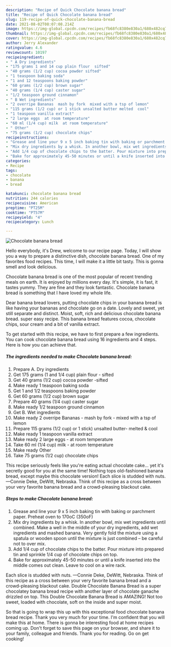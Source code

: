 ```yaml
---
description: "Recipe of Quick Chocolate banana bread"
title: "Recipe of Quick Chocolate banana bread"
slug: 119-recipe-of-quick-chocolate-banana-bread
date: 2021-08-02T08:07:08.214Z
image: https://img-global.cpcdn.com/recipes/fb68fc8380e830a1/680x482cq70/chocolate-banana-bread-recipe-main-photo.jpg
thumbnail: https://img-global.cpcdn.com/recipes/fb68fc8380e830a1/680x482cq70/chocolate-banana-bread-recipe-main-photo.jpg
cover: https://img-global.cpcdn.com/recipes/fb68fc8380e830a1/680x482cq70/chocolate-banana-bread-recipe-main-photo.jpg
author: Jerry Alexander
ratingvalue: 4.6
reviewcount: 10197
recipeingredient:
- " A Dry ingredients"
- "175 grams 1 and 14 cup plain flour  sifted"
- "40 grams (1/2 cup) cocoa powder sifted"
- "1 teaspoon baking soda"
- "1 and 12 teaspoons baking powder"
- "60 grams (1/2 cup) brown sugar"
- "40 grams (1/4 cup) caster sugar"
- "1/2 teaspoon ground cinnamon"
- " B Wet ingredients"
- "2 overripe Bananas  mash by fork  mixed with a tsp of lemon"
- "115 grams (1/2 cup) or 1 stick unsalted butter melted  cool"
- "1 teaspoon vanilla extract"
- "2 large eggs  at room temperature"
- "60 ml (1/4 cup) milk  at room temperature"
- " Other"
- "75 grams (1/2 cup) chocolate chips"
recipeinstructions:
- "Grease and line your 9 x 5 inch baking tin with baking or parchment paper. Preheat oven to 170oC (350oF)"
- "Mix dry ingredients by a whisk. In another bowl, mix wet ingredients until combined. Make a well in the middle of your dry ingredients, add wet ingredients and mashed banana. Very gently fold the mixture using a spatula or wooden spoon until the mixture is just combined – be careful not to over mix."
- "Add 1/4 cup of chocolate chips to the batter. Pour mixture into prepared tin and sprinkle 1/4 cup of chocolate chips on top."
- "Bake for approximately 45-50 minutes or until a knife inserted into the middle comes out clean. Leave to cool on a wire rack."
categories:
- Recipe
tags:
- chocolate
- banana
- bread

katakunci: chocolate banana bread 
nutrition: 244 calories
recipecuisine: American
preptime: "PT25M"
cooktime: "PT57M"
recipeyield: "4"
recipecategory: Lunch

---
```



![Chocolate banana bread](https://img-global.cpcdn.com/recipes/fb68fc8380e830a1/680x482cq70/chocolate-banana-bread-recipe-main-photo.jpg)

Hello everybody, it's Drew, welcome to our recipe page. Today, I will show you a way to prepare a distinctive dish, chocolate banana bread. One of my favorites food recipes. This time, I will make it a little bit tasty. This is gonna smell and look delicious.

Chocolate banana bread is one of the most popular of recent trending meals on earth. It is enjoyed by millions every day. It's simple, it is fast, it tastes yummy. They are fine and they look fantastic. Chocolate banana bread is something that I have loved my whole life.

Dear banana bread lovers, putting chocolate chips in your banana bread is like having your bananas and chocolate go on a date. Lovely and sweet, yet still separate and distinct. Moist, soft, rich and delicious chocolate banana bread. super easy recipe. This banana bread features cocoa, chocolate chips, sour cream and a bit of vanilla extract.


To get started with this recipe, we have to first prepare a few ingredients. You can cook chocolate banana bread using 16 ingredients and 4 steps. Here is how you can achieve that.

<!--inarticleads1-->

##### The ingredients needed to make Chocolate banana bread:

1. Prepare  A. Dry ingredients
1. Get 175 grams (1 and 1/4 cup) plain flour - sifted
1. Get 40 grams (1/2 cup) cocoa powder -sifted
1. Make ready 1 teaspoon baking soda
1. Get 1 and 1/2 teaspoons baking powder
1. Get 60 grams (1/2 cup) brown sugar
1. Prepare 40 grams (1/4 cup) caster sugar
1. Make ready 1/2 teaspoon ground cinnamon
1. Get  B. Wet ingredients
1. Make ready 2 overripe Bananas - mash by fork - mixed with a tsp of lemon
1. Prepare 115 grams (1/2 cup) or 1 stick) unsalted butter- melted &amp; cool
1. Make ready 1 teaspoon vanilla extract
1. Make ready 2 large eggs - at room temperature
1. Take 60 ml (1/4 cup) milk - at room temperature
1. Make ready  Other
1. Take 75 grams (1/2 cup) chocolate chips


This recipe seriously feels like you&#39;re eating actual chocolate cake… yet it&#39;s secretly good for you at the same time! Nothing tops old-fashioned banana bread, except maybe this chocolate version! Each slice is studded with nuts. —Connie Deke, DeWitt, Nebraska. Think of this recipe as a cross between your very favorite banana bread and a crowd-pleasing blackout cake. 

<!--inarticleads2-->

##### Steps to make Chocolate banana bread:

1. Grease and line your 9 x 5 inch baking tin with baking or parchment paper. Preheat oven to 170oC (350oF)
1. Mix dry ingredients by a whisk. In another bowl, mix wet ingredients until combined. Make a well in the middle of your dry ingredients, add wet ingredients and mashed banana. Very gently fold the mixture using a spatula or wooden spoon until the mixture is just combined – be careful not to over mix.
1. Add 1/4 cup of chocolate chips to the batter. Pour mixture into prepared tin and sprinkle 1/4 cup of chocolate chips on top.
1. Bake for approximately 45-50 minutes or until a knife inserted into the middle comes out clean. Leave to cool on a wire rack.


Each slice is studded with nuts. —Connie Deke, DeWitt, Nebraska. Think of this recipe as a cross between your very favorite banana bread and a crowd-pleasing blackout cake. Double Chocolate Banana Bread is a super chocolatey banana bread recipe with another layer of chocolate ganache drizzled on top. This Double Chocolate Banana Bread is AMAZING! Not too sweet, loaded with chocolate, soft on the inside and super moist. 

So that is going to wrap this up with this exceptional food chocolate banana bread recipe. Thank you very much for your time. I'm confident that you will make this at home. There is gonna be interesting food at home recipes coming up. Don't forget to save this page on your browser, and share it to your family, colleague and friends. Thank you for reading. Go on get cooking!
